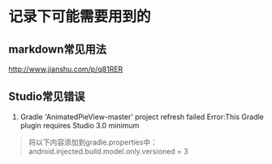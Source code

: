 # 记录下可能需要用到的
## markdown常见用法
http://www.jianshu.com/p/q81RER
## Studio常见错误
1. Gradle 'AnimatedPieView-master' project refresh failed Error:This Gradle plugin requires Studio 3.0 minimum
> 将以下内容添加到gradle.properties中：android.injected.build.model.only.versioned = 3

